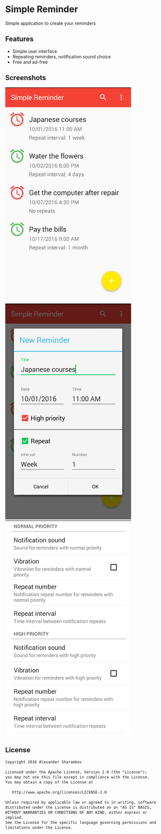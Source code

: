 # Simple Reminder
Simple application to create your reminders

Features
-------

- Simple user interface
- Repeating reminders, notification sound choice
- Free and ad-free


<a href="https://play.google.com/store/apps/details?id=sharamkov.androidapp.simplereminder" src="https://play.google.com/intl/en_us/badges/images/apps/en-play-badge.png" width="400"/></a>

Screenshots
-------

<img src="https://github.com/sharamkov/SimpleReminder/blob/master/screenshots/Screenshot_2016-09-29-10-55-03.png" width="400">

<img src="https://github.com/sharamkov/SimpleReminder/blob/master/screenshots/Screenshot_2016-09-29-10-57-53.png" width="400">

<img src="https://github.com/sharamkov/SimpleReminder/blob/master/screenshots/Screenshot_2016-09-29-10-55-25.png" width="400">

License
-------

    Copyright 2016 Alexander Sharamkov

    Licensed under the Apache License, Version 2.0 (the "License");
    you may not use this file except in compliance with the License.
    You may obtain a copy of the License at

       http://www.apache.org/licenses/LICENSE-2.0

    Unless required by applicable law or agreed to in writing, software
    distributed under the License is distributed on an "AS IS" BASIS,
    WITHOUT WARRANTIES OR CONDITIONS OF ANY KIND, either express or implied.
    See the License for the specific language governing permissions and
    limitations under the License.
 
